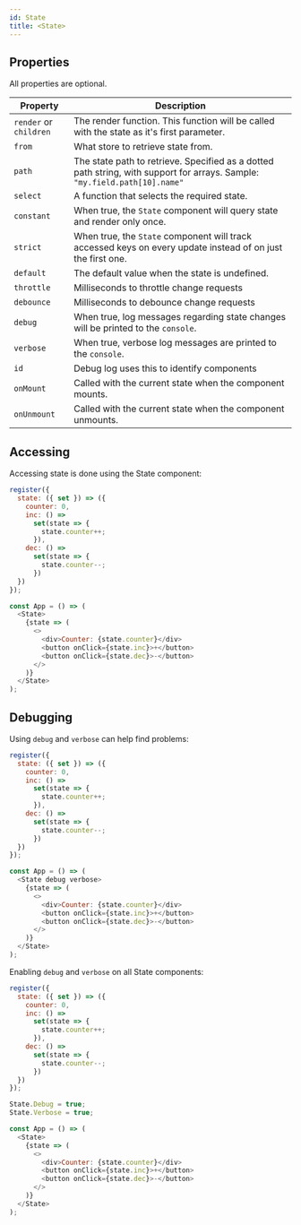 ```yaml
---
id: State
title: <State>
---
```


## Properties

All properties are optional.

| Property               | Description                                                                                                                |
| ---------------------- | -------------------------------------------------------------------------------------------------------------------------- |
| `render` or `children` | The render function. This function will be called with the state as it's first parameter.                                  |
| `from`                 | What store to retrieve state from.                                                                                         |
| `path`                 | The state path to retrieve. Specified as a dotted path string, with support for arrays. Sample: `"my.field.path[10].name"` |
| `select`               | A function that selects the required state.                                                                                |
| `constant`             | When true, the `State` component will query state and render only once.                                                    |
| `strict`               | When true, the `State` component will track accessed keys on every update instead of on just the first one.                          |
| `default`              | The default value when the state is undefined.                                                                             |
| `throttle`             | Milliseconds to throttle change requests                                                                                   |
| `debounce`             | Milliseconds to debounce change requests                                                                                   |
| `debug`                | When true, log messages regarding state changes will be printed to the `console`.                                          |
| `verbose`              | When true, verbose log messages are printed to the `console`.                                                              |
| `id`                   | Debug log uses this to identify components                                                                                 |
| `onMount`              | Called with the current state when the component mounts.                                                                   |
| `onUnmount`            | Called with the current state when the component unmounts.                                                                 |

## Accessing

Accessing state is done using the State component:

```js
register({
  state: ({ set }) => ({
    counter: 0,
    inc: () =>
      set(state => {
        state.counter++;
      }),
    dec: () =>
      set(state => {
        state.counter--;
      })
  })
});

const App = () => (
  <State>
    {state => (
      <>
        <div>Counter: {state.counter}</div>
        <button onClick={state.inc}>+</button>
        <button onClick={state.dec}>-</button>
      </>
    )}
  </State>
);
```

## Debugging

Using `debug` and `verbose` can help find problems:

```js
register({
  state: ({ set }) => ({
    counter: 0,
    inc: () =>
      set(state => {
        state.counter++;
      }),
    dec: () =>
      set(state => {
        state.counter--;
      })
  })
});

const App = () => (
  <State debug verbose>
    {state => (
      <>
        <div>Counter: {state.counter}</div>
        <button onClick={state.inc}>+</button>
        <button onClick={state.dec}>-</button>
      </>
    )}
  </State>
);
```

Enabling `debug` and `verbose` on all State components:

```js
register({
  state: ({ set }) => ({
    counter: 0,
    inc: () =>
      set(state => {
        state.counter++;
      }),
    dec: () =>
      set(state => {
        state.counter--;
      })
  })
});

State.Debug = true;
State.Verbose = true;

const App = () => (
  <State>
    {state => (
      <>
        <div>Counter: {state.counter}</div>
        <button onClick={state.inc}>+</button>
        <button onClick={state.dec}>-</button>
      </>
    )}
  </State>
);
```
